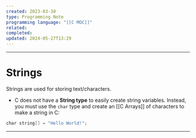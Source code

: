 ```yaml
---
created: 2023-03-30
type: Programming Note
programming language: "[[C MOC]]"
related: 
completed: 
updated: 2024-05-27T13:29
---
```

---

# Strings

Strings are used for storing text/characters.

- C does not have a **String type** to easily create string variables. Instead, you must use the `char` type and create an [[C Arrays]] of characters to make a string in C:
```c
char string[] = "Hello World!";
```

---